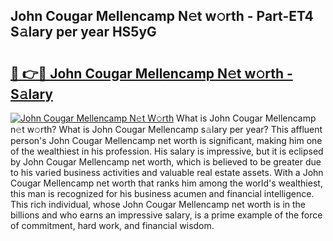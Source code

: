 ## John Cougar Mellencamp N𝚎t w𝚘rth - Part-ET4 S𝚊lary per year HS5yG

# <h2><a href="http://gc1gym.nevu.top/?p=John+Cougar+Mellencamp">🔗 👉🔴 John Cougar Mellencamp N𝚎t w𝚘rth - S𝚊lary</a></h2>

[![John Cougar Mellencamp N𝚎t W𝚘rth](https://i.imgur.com/Oavwk0R.jpeg)](http://gc1gym.nevu.top/?p=John+Cougar+Mellencamp)
What is John Cougar Mellencamp n𝚎t w𝚘rth? What is John Cougar Mellencamp s𝚊lary per year?
This affluent person's John Cougar Mellencamp net worth is significant, making him one of the wealthiest in his profession. His salary is impressive, but it is eclipsed by John Cougar Mellencamp net worth, which is believed to be greater due to his varied business activities and valuable real estate assets. With a John Cougar Mellencamp net worth that ranks him among the world's wealthiest, this man is recognized for his business acumen and financial intelligence. This rich individual, whose John Cougar Mellencamp net worth is in the billions and who earns an impressive salary, is a prime example of the force of commitment, hard work, and financial wisdom.
